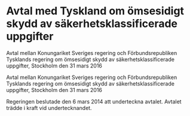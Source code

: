 # Avtal med Tyskland om ömsesidigt skydd av säkerhetsklassificerade uppgifter

Avtal mellan Konungariket Sveriges regering och Förbundsrepubliken Tysklands regering om ömsesidigt skydd av säkerhetsklassificerade uppgifter, Stockholm den 31 mars 2016

Avtal mellan Konungariket Sveriges regering och Förbundsrepubliken Tysklands regering om ömsesidigt skydd av säkerhetsklassificerade uppgifter, Stockholm den 31 mars 2016

Regeringen beslutade den 6 mars 2014 att underteckna avtalet. Avtalet trädde i kraft vid undertecknandet.
